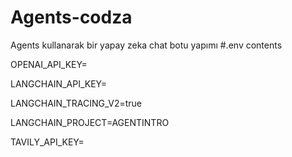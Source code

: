 # Agents-codza
Agents kullanarak bir yapay zeka chat botu yapımı
#.env contents

OPENAI_API_KEY=

LANGCHAIN_API_KEY=

LANGCHAIN_TRACING_V2=true

LANGCHAIN_PROJECT=AGENTINTRO

TAVILY_API_KEY=
